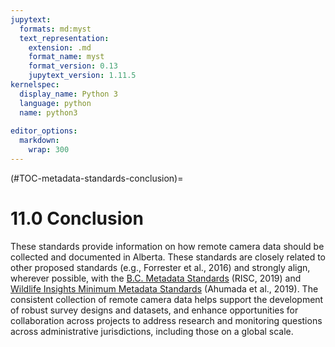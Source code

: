 ```yaml
---
jupytext:
  formats: md:myst
  text_representation:
    extension: .md
    format_name: myst
    format_version: 0.13
    jupytext_version: 1.11.5
kernelspec:
  display_name: Python 3
  language: python
  name: python3
  
editor_options: 
  markdown: 
    wrap: 300
---
```

(#TOC-metadata-standards-conclusion)=
# 11.0 Conclusion

These standards provide information on how remote camera data should be collected and documented in Alberta. These standards are closely related to other proposed standards (e.g., Forrester et al., 2016) and strongly align, wherever possible, with the [B.C. Metadata Standards](https://www2.gov.bc.ca/assets/gov/environment/natural-resource-stewardship/nr-laws-policy/risc/wcmp_v1.pdf) (RISC, 2019) and [Wildlife Insights Minimum Metadata Standards](https://docs.google.com/spreadsheets/d/1Jg-WybmVeGlWGrbPpwuwJCgranOV1r3M_LrzELttfK0/edit#gid=412365965) (Ahumada et al., 2019). The consistent collection of remote camera data helps support the development of robust survey designs and datasets, and enhance opportunities for collaboration across projects to address research and monitoring questions across administrative jurisdictions, including those on a global scale.
